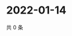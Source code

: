 # 2022-01-14

共 0 条

<!-- BEGIN WEIBO -->
<!-- 最后更新时间 Fri Jan 14 2022 07:15:49 GMT+0800 (China Standard Time) -->

<!-- END WEIBO -->
